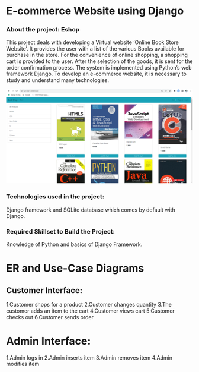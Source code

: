 # E-commerce Website using Django
### About the project: Eshop
This project deals with developing a Virtual website ‘Online Book Store Website’. It provides the user with a list of the various Books available for purchase in the store. For the convenience of online shopping, a shopping cart is provided to the user. After the selection of the goods, it is sent for the order confirmation process. The system is implemented using Python’s web framework Django. To develop an e-commerce website, it is necessary to study and understand many technologies.

![Alt text](image-1.png)

### Technologies used in the project: 
Django framework and SQLite database which comes by default with Django.

### Required Skillset to Build the Project: 
Knowledge of Python and basics of Django Framework.

# ER and Use-Case Diagrams

## Customer Interface:

1.Customer shops for a product
2.Customer changes quantity
3.The customer adds an item to the cart
4.Customer views cart
5.Customer checks out
6.Customer sends order

# Admin Interface:

1.Admin logs in
2.Admin inserts item
3.Admin removes item
4.Admin modifies item
